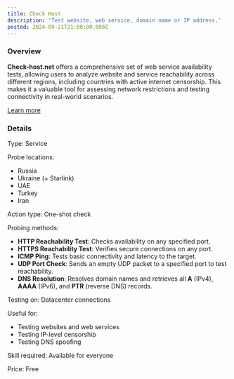 ```yaml
---
title: Check Host
description: 'Test website, web service, domain name or IP address.'
posted: 2024-09-21T21:00:00.000Z
---
```

### Overview
**Check-host.net** offers a comprehensive set of web service availability tests, allowing users to analyze website and service reachability across different regions, including countries with active internet censorship. This makes it a valuable tool for assessing network restrictions and testing connectivity in real-world scenarios.

[Learn more](https://check-host.net/)

### Details
Type: Service

Probe locations:
>
 - Russia
 - Ukraine (+ Starlink)
 - UAE
 - Turkey
 - Iran

Action type: One-shot check

Probing methods:
>
- **HTTP Reachability Test**: Checks availability on any specified port.
- **HTTPS Reachability Test**: Verifies secure connections on any port.
- **ICMP Ping**: Tests basic connectivity and latency to the target.
- **UDP Port Check**: Sends an empty UDP packet to a specified port to test reachability.
- **DNS Resolution**: Resolves domain names and retrieves all **A** (IPv4), **AAAA** (IPv6), and **PTR** (reverse DNS) records.

Testing on: Datacenter connections

Useful for:
>
 - Testing websites and web services
 - Testing IP-level censorship
 - Testing DNS spoofing

Skill required: Available for everyone

Price: Free
